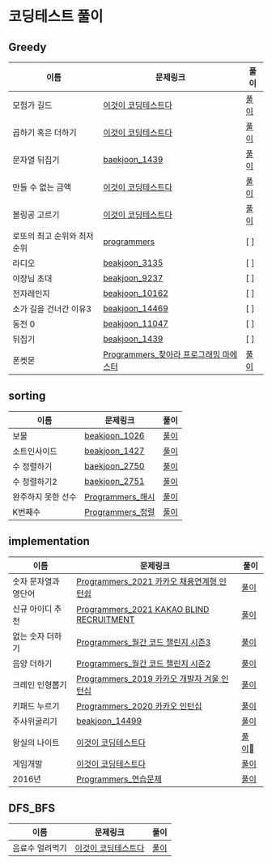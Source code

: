 # 코딩테스트 풀이

## Greedy
이름|문제링크|풀이
---|---|---|
모험가 길드|[이것이 코딩테스트다](https://gimsong83.notion.site/d0f79d36c5cd4d458af0506c4d9f7483)|[풀이](https://github.com/Gimsongsam/Practice-Coding-Test/blob/master/DFS_BFS/baekjoon_%EB%8B%A8%EC%A7%80%EB%B2%88%ED%98%B8%EB%B6%99%EC%9D%B4%EA%B8%B0_2667.py)
곱하기 혹은 더하기|[이것이 코딩테스트다](https://gimsong83.notion.site/a4170b2a78c646008ad9015ccaee476e)|[풀이](https://github.com/Gimsongsam/Practice-Coding-Test/blob/fe37409b4d2ab6d5891818a8a95507de7c5d7b1c/greedy/11-2_%EA%B3%B1%ED%95%98%EA%B8%B0%20%ED%98%B9%EC%9D%80%20%EB%8D%94%ED%95%98%EA%B8%B0.py)
문자열 뒤집기|[baekjoon_1439](https://www.acmicpc.net/problem/1439)|[풀이](https://github.com/Gimsongsam/Practice-Coding-Test/blob/master/greedy/11-3_%EB%AC%B8%EC%9E%90%EC%97%B4%20%EB%92%A4%EC%A7%91%EA%B8%B0.py)
만들 수 없는 금액|[이것이 코딩테스트다](https://gimsong83.notion.site/2f851f388bdf4303ae0ce9b3c4408006)|[풀이](https://github.com/Gimsongsam/Practice-Coding-Test/blob/master/greedy/11-4_%EB%A7%8C%EB%93%A4%20%EC%88%98%20%EC%97%86%EB%8A%94%20%EA%B8%88%EC%95%A1.py)
볼링공 고르기|[이것이 코딩테스트다](https://gimsong83.notion.site/f6e06ed71ef34f7fb4873e6ab3204e26)|[풀이](https://github.com/Gimsongsam/Practice-Coding-Test/blob/master/greedy/11-5_%EB%B3%BC%EB%A7%81%EA%B3%B5%20%EA%B3%A0%EB%A5%B4%EA%B8%B0.py)
로또의 최고 순위와 최저 순위|[programmers](https://programmers.co.kr/learn/courses/30/lessons/77484)|[ ]
라디오|[beakjoon_3135](https://www.acmicpc.net/problem/3135)|[ ]
이장님 초대|[beakjoon_9237](https://www.acmicpc.net/problem/9237)|[ ]
전자레인지|[beakjoon_10162](https://www.acmicpc.net/problem/10162)|[ ]
소가 길을 건너간 이유3|[beakjoon_14469](https://www.acmicpc.net/problem/14469)|[ ]
동전 0|[beakjoon_11047](https://www.acmicpc.net/problem/11047)|[ ]
뒤집기|[beakjoon_1439](https://www.acmicpc.net/problem/1439)|[ ]
폰켓몬|[Programmers_찾아라 프로그래밍 마에스터](https://programmers.co.kr/learn/courses/30/lessons/1845)|[풀이](https://github.com/Gimsongsam/Practice-Coding-Test/blob/master/greedy/programmers_%ED%8F%B0%EC%BC%93%EB%AA%AC.py)

## sorting
이름|문제링크|풀이
---|---|---|
보물|[beakjoon_1026](https://www.acmicpc.net/problem/1026)|[풀이](https://github.com/Gimsongsam/Practice-Coding-Test/blob/master/sorting/baekjoon_%EB%B3%B4%EB%AC%BC(1026).py)
소트인사이드|[beakjoon_1427](https://www.acmicpc.net/problem/1427)|[풀이](https://github.com/Gimsongsam/Practice-Coding-Test/blob/master/sorting/baekjoon_%EC%86%8C%ED%8A%B8%EC%9D%B8%EC%82%AC%EC%9D%B4%EB%93%9C(1427).py)
수 정렬하기|[baekjoon_2750](https://www.acmicpc.net/problem/2750)|[풀이](https://github.com/Gimsongsam/Practice-Coding-Test/blob/master/sorting/baekjoon_%EC%88%98%20%EC%A0%95%EB%A0%AC%ED%95%98%EA%B8%B0(2750).py)
수 정렬하기2|[baekjoon_2751](https://www.acmicpc.net/problem/2751)|[풀이](https://github.com/Gimsongsam/Practice-Coding-Test/blob/master/sorting/baekjoon_%EC%88%98%20%EC%A0%95%EB%A0%AC%ED%95%98%EA%B8%B02(2751).py)
완주하지 못한 선수|[Programmers_해시](https://programmers.co.kr/learn/courses/30/lessons/42576)|[풀이](https://github.com/Gimsongsam/Practice-Coding-Test/blob/master/sorting/programmers_%EC%99%84%EC%A3%BC%ED%95%98%EC%A7%80%20%EB%AA%BB%ED%95%9C%20%EC%84%A0%EC%88%98.py)
K번째수|[Programmers_정렬](https://programmers.co.kr/learn/courses/30/lessons/42748)|[풀이](https://github.com/Gimsongsam/Practice-Coding-Test/blob/master/sorting/Programmers_K%EB%B2%88%EC%A7%B8%EC%88%98.py)


## implementation
이름|문제링크|풀이
---|---|---|
숫자 문자열과 영단어|[Programmers_2021 카카오 채용연계형 인턴쉽](https://programmers.co.kr/learn/courses/30/lessons/81301)|[풀이](https://github.com/Gimsongsam/Practice-Coding-Test/blob/master/implementation/programmers_%EC%88%AB%EC%9E%90%20%EB%AC%B8%EC%9E%90%EC%97%B4%EA%B3%BC%20%EC%98%81%EB%8B%A8%EC%96%B4.py)
신규 아이디 추천|[Programmers_2021 KAKAO BLIND RECRUITMENT](https://programmers.co.kr/learn/courses/30/lessons/72410)|[풀이](https://github.com/Gimsongsam/Practice-Coding-Test/blob/master/implementation/programmers_%EC%8B%A0%EA%B7%9C%20%EC%95%84%EC%9D%B4%EB%94%94%20%EC%B6%94%EC%B2%9C.py)
없는 숫자 더하기|[Programmers_월간 코드 챌린지 시즌3](https://programmers.co.kr/learn/courses/30/lessons/86051)|[풀이](https://github.com/Gimsongsam/Practice-Coding-Test/blob/master/implementation/programmers_%EC%97%86%EB%8A%94%20%EC%88%AB%EC%9E%90%20%EB%8D%94%ED%95%98%EA%B8%B0.Py)
음양 더하기|[Programmers_월간 코드 챌린지 시즌2](https://programmers.co.kr/learn/courses/30/lessons/76501)|[풀이](https://github.com/Gimsongsam/Practice-Coding-Test/blob/master/implementation/programmers_%EC%9D%8C%EC%96%91%20%EB%8D%94%ED%95%98%EA%B8%B0.py)
크레인 인형뽑기|[Programmers_2019 카카오 개발자 겨울 인턴십](https://programmers.co.kr/learn/courses/30/lessons/64061)|[풀이](https://github.com/Gimsongsam/Practice-Coding-Test/blob/master/implementation/programmers_%ED%81%AC%EB%A0%88%EC%9D%B8%20%EC%9D%B8%ED%98%95%EB%BD%91%EA%B8%B0.py)
키패드 누르기|[Programmers_2020 카카오 인턴십](https://programmers.co.kr/learn/courses/30/lessons/67256)|[풀이](https://github.com/Gimsongsam/Practice-Coding-Test/blob/master/implementation/programmers_%ED%82%A4%ED%8C%A8%EB%93%9C%20%EB%88%84%EB%A5%B4%EA%B8%B0.py)
주사위굴리기|[beakjoon_14499](https://www.acmicpc.net/problem/14499)|[풀이](https://github.com/Gimsongsam/Practice-Coding-Test/blob/master/implementation/beakjoon_%EC%A3%BC%EC%82%AC%EC%9C%84%EA%B5%B4%EB%A6%AC%EA%B8%B0(14499).py)
왕실의 나이트|[이것이 코딩테스트다](https://gimsong83.notion.site/7d5eb9f2751a4b359e1c1508cfcc8143)|[풀이](https://github.com/Gimsongsam/Practice-Coding-Test/blob/master/implementation/4-3_%EC%99%95%EC%8B%A4%EC%9D%98%20%EB%82%98%EC%9D%B4%ED%8A%B8.py)
게임개발|[이것이 코딩테스트다](https://gimsong83.notion.site/bf575798470642eb82f20b14780aa010)|[풀이](https://github.com/Gimsongsam/Practice-Coding-Test/blob/master/implementation/4-4_%EA%B2%8C%EC%9E%84%20%EA%B0%9C%EB%B0%9C.py)
2016년|[Programmers_연습문제](https://programmers.co.kr/learn/courses/30/lessons/12901)|[풀이](https://github.com/Gimsongsam/Practice-Coding-Test/blob/master/implementation/programmers_2016%EB%85%84.py)

## DFS_BFS
이름|문제링크|풀이
---|---|---|
음료수 얼려먹기|[이것이 코딩테스트다](https://gimsong83.notion.site/63662f26ecdb4f8c9f88a8f68ca79c23)|[풀이](https://github.com/Gimsongsam/Practice-Coding-Test/blob/master/DFS_BFS/5-3_%EC%9D%8C%EB%A3%8C%EC%88%98%20%EC%96%BC%EB%A0%A4%20%EB%A8%B9%EA%B8%B0.py)
